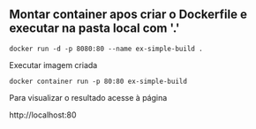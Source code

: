 ## Montar container apos criar o Dockerfile e executar na pasta local com '.'

<code>docker run -d -p 8080:80 --name ex-simple-build .</code>

Executar imagem criada

<code>docker container run -p 80:80 ex-simple-build</code>

Para visualizar o resultado acesse à página

http://localhost:80
